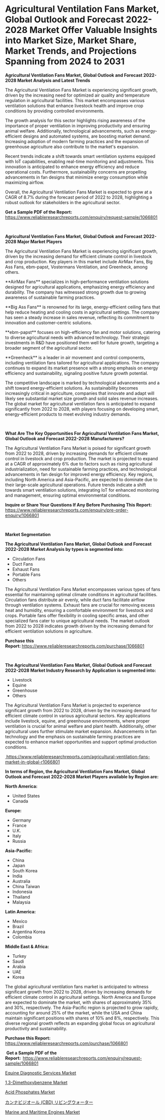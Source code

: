 <p><h1>Agricultural Ventilation Fans Market, Global Outlook and Forecast 2022-2028 Market Offer Valuable Insights into Market Size, Market Share, Market Trends, and Projections Spanning from 2024 to 2031</h1></p><p><strong>Agricultural Ventilation Fans Market, Global Outlook and Forecast 2022-2028 Market Analysis and Latest Trends</strong></p>
<p><p>The Agricultural Ventilation Fans Market is experiencing significant growth, driven by the increasing need for optimized air quality and temperature regulation in agricultural facilities. This market encompasses various ventilation solutions that enhance livestock health and improve crop conditions by providing controlled environments. </p><p>The growth analysis for this sector highlights rising awareness of the importance of proper ventilation in improving productivity and ensuring animal welfare. Additionally, technological advancements, such as energy-efficient designs and automated systems, are boosting market demand. Increasing adoption of modern farming practices and the expansion of greenhouse agriculture also contribute to the market's expansion.</p><p>Recent trends indicate a shift towards smart ventilation systems equipped with IoT capabilities, enabling real-time monitoring and adjustments. This innovation is anticipated to enhance energy efficiency and reduce operational costs. Furthermore, sustainability concerns are propelling advancements in fan designs that minimize energy consumption while maximizing airflow.</p><p>Overall, the Agricultural Ventilation Fans Market is expected to grow at a CAGR of 8.7% during the forecast period of 2022 to 2028, highlighting a robust outlook for stakeholders in the agricultural sector.</p></p>
<p><strong>Get a Sample PDF of the Report:&nbsp;</strong> <a href="https://www.reliableresearchreports.com/enquiry/request-sample/1066801">https://www.reliableresearchreports.com/enquiry/request-sample/1066801</a></p>
<p>&nbsp;</p>
<p><strong>Agricultural Ventilation Fans Market, Global Outlook and Forecast 2022-2028 Major Market Players</strong></p>
<p><p>The Agricultural Ventilation Fans Market is experiencing significant growth, driven by the increasing demand for efficient climate control in livestock and crop production. Key players in this market include AirMax Fans, Big Ass Fans, ebm-papst, Vostermans Ventilation, and Greenheck, among others.</p><p>**AirMax Fans** specializes in high-performance ventilation solutions designed for agricultural applications, emphasizing energy efficiency and durability. The company has witnessed strong growth due to growing awareness of sustainable farming practices.</p><p>**Big Ass Fans** is renowned for its large, energy-efficient ceiling fans that help reduce heating and cooling costs in agricultural settings. The company has seen a steady increase in sales revenue, reflecting its commitment to innovation and customer-centric solutions.</p><p>**ebm-papst** focuses on high-efficiency fan and motor solutions, catering to diverse agricultural needs with advanced technology. Their strategic investments in R&D have positioned them well for future growth, targeting a broader segment of the agricultural sector.</p><p>**Greenheck** is a leader in air movement and control components, including ventilation fans tailored for agricultural applications. The company continues to expand its market presence with a strong emphasis on energy efficiency and sustainability, signaling positive future growth potential.</p><p>The competitive landscape is marked by technological advancements and a shift toward energy-efficient solutions. As sustainability becomes increasingly critical in agriculture, companies that innovate and adapt will likely see substantial market size growth and solid sales revenue increases. The global market for agricultural ventilation fans is anticipated to expand significantly from 2022 to 2028, with players focusing on developing smart, energy-efficient products to meet evolving industry demands.</p></p>
<p>&nbsp;</p>
<p><strong>What Are The Key Opportunities For Agricultural Ventilation Fans Market, Global Outlook and Forecast 2022-2028 Manufacturers?</strong></p>
<p><p>The Agricultural Ventilation Fans Market is poised for significant growth from 2022 to 2028, driven by increasing demands for efficient climate control in livestock and crop production. The market is projected to expand at a CAGR of approximately 6% due to factors such as rising agricultural industrialization, need for sustainable farming practices, and technological advancements in fan design for improved energy efficiency. Key regions, including North America and Asia-Pacific, are expected to dominate due to their large-scale agricultural operations. Future trends indicate a shift towards smart ventilation solutions, integrating IoT for enhanced monitoring and management, ensuring optimal environmental conditions.</p></p>
<p><strong>Inquire or Share Your Questions If Any Before Purchasing This Report:</strong> <a href="https://www.reliableresearchreports.com/enquiry/pre-order-enquiry/1066801">https://www.reliableresearchreports.com/enquiry/pre-order-enquiry/1066801</a></p>
<p>&nbsp;</p>
<p><strong>Market Segmentation</strong></p>
<p><strong>The Agricultural Ventilation Fans Market, Global Outlook and Forecast 2022-2028 Market Analysis by types is segmented into:</strong></p>
<p><ul><li>Circulation Fans</li><li>Duct Fans</li><li>Exhaust Fans</li><li>Portable Fans</li><li>Others</li></ul></p>
<p><p>The Agricultural Ventilation Fans Market encompasses various types of fans essential for maintaining optimal climate conditions in agricultural facilities. Circulation fans distribute air evenly, while duct fans facilitate airflow through ventilation systems. Exhaust fans are crucial for removing excess heat and humidity, ensuring a comfortable environment for livestock and crops. Portable fans offer flexibility in cooling specific areas, and other specialized fans cater to unique agricultural needs. The market outlook from 2022 to 2028 indicates growth driven by the increasing demand for efficient ventilation solutions in agriculture.</p></p>
<p><strong>Purchase this Report:&nbsp;</strong><a href="https://www.reliableresearchreports.com/purchase/1066801">https://www.reliableresearchreports.com/purchase/1066801</a></p>
<p>&nbsp;</p>
<p><strong>The Agricultural Ventilation Fans Market, Global Outlook and Forecast 2022-2028 Market Industry Research by Application is segmented into:</strong></p>
<p><ul><li>Livestock</li><li>Equine</li><li>Greenhouse</li><li>Others</li></ul></p>
<p><p>The Agricultural Ventilation Fans Market is projected to experience significant growth from 2022 to 2028, driven by the increasing demand for efficient climate control in various agricultural sectors. Key applications include livestock, equine, and greenhouse environments, where proper ventilation is crucial for animal welfare and plant health. Additionally, other agricultural uses further stimulate market expansion. Advancements in fan technology and the emphasis on sustainable farming practices are expected to enhance market opportunities and support optimal production conditions.</p></p>
<p><a href="https://www.reliableresearchreports.com/agricultural-ventilation-fans-market-in-global-r1066801">&nbsp;https://www.reliableresearchreports.com/agricultural-ventilation-fans-market-in-global-r1066801</a></p>
<p><strong>In terms of Region, the Agricultural Ventilation Fans Market, Global Outlook and Forecast 2022-2028 Market Players available by Region are:</strong></p>
<p>
    <p> <strong> North America: </strong>
        <ul>
            <li>United States</li>
            <li>Canada</li>
        </ul>
        </p> 
    <p> <strong> Europe: </strong>
        <ul>
            <li>Germany</li>
            <li>France</li>
            <li>U.K.</li>
            <li>Italy</li>
            <li>Russia</li>
        </ul>
        </p> 
    <p> <strong> Asia-Pacific: </strong>
        <ul>
            <li>China</li>
            <li>Japan</li>
            <li>South Korea</li>
            <li>India</li>
            <li>Australia</li>
            <li>China Taiwan</li>
            <li>Indonesia</li>
            <li>Thailand</li>
            <li>Malaysia</li>
        </ul>
        </p> 
    <p> <strong> Latin America: </strong>
        <ul>
            <li>Mexico</li>
            <li>Brazil</li>
            <li>Argentina Korea</li>
            <li>Colombia</li>
        </ul>
        </p> 
    <p> <strong> Middle East & Africa: </strong>
        <ul>
            <li>Turkey</li>
            <li>Saudi</li>
            <li>Arabia</li>
            <li>UAE</li>
            <li>Korea</li>
        </ul>
    </p>
    </p>
<p><p>The global agricultural ventilation fans market is anticipated to witness significant growth from 2022 to 2028, driven by increasing demands for efficient climate control in agricultural settings. North America and Europe are expected to dominate the market, with shares of approximately 35% and 30%, respectively. The Asia-Pacific region is projected to grow rapidly, accounting for around 25% of the market, while the USA and China maintain significant positions with shares of 10% and 8%, respectively. This diverse regional growth reflects an expanding global focus on agricultural productivity and sustainability.</p></p>
<p><strong>Purchase this Report: </strong><a href="https://www.reliableresearchreports.com/purchase/1066801">https://www.reliableresearchreports.com/purchase/1066801</a></p>
<p>&nbsp;<strong>Get a Sample PDF of the Report:&nbsp;&nbsp;</strong><a href="https://www.reliableresearchreports.com/enquiry/request-sample/1066801">https://www.reliableresearchreports.com/enquiry/request-sample/1066801</a></p>
<p><strong></strong></p>
<p><p><a href="https://www.linkedin.com/pulse/emerging-opportunities-challenges-global-equine-diagnostic-services-hdrfe?trackingId=KhTWz1%2FPQUOaVDI8BLxqmQ%3D%3D">Equine Diagnostic Services Market</a></p><p><a href="https://issuu.com/reportprime-2/docs/13-dimethoxybenzene-market-size-203_c118032def3a4e">1,3-Dimethoxybenzene Market</a></p><p><a href="https://www.linkedin.com/pulse/global-acid-phosphates-market-opportunities-challenges2024--dsjje?trackingId=sBTuVsSzT1mYcXun06z5RA%3D%3D">Acid Phosphates Market</a></p><p><a href="https://github.com/lababdou/Market-Research-Report-List-5/blob/main/925780287512.md">カンナビジオール (CBD) リビングウォーター</a></p><p><a href="https://issuu.com/reportprime-2/docs/marine-and-maritime-engines-market-_66afa67a5d7de2">Marine and Maritime Engines Market</a></p></p>